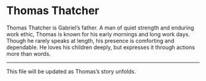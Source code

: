 # Thomas Thatcher

Thomas Thatcher is Gabriel’s father. A man of quiet strength and enduring work ethic, Thomas is known for his early mornings and long work days. Though he rarely speaks at length, his presence is comforting and dependable. He loves his children deeply, but expresses it through actions more than words.

---
This file will be updated as Thomas’s story unfolds.